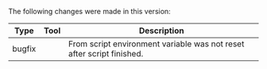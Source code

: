 The following changes were made in this version:

| Type | Tool | Description |
| ---- | ---- | ----------- |
| bugfix | | From script environment variable was not reset after script finished. |


[comment]: # (Use one of the following types: bugfix, feature, new-tool)